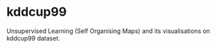 # kddcup99
Unsupervised Learning (Self Organising Maps) and its visualisations on kddcup99 dataset.
